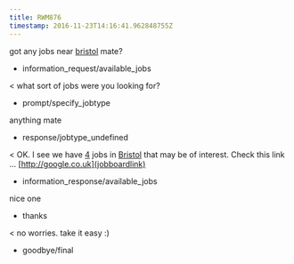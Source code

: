 ```yaml
---
title: RWM876
timestamp: 2016-11-23T14:16:41.962848755Z
---
```


got any jobs near [bristol](city) mate?
* information_request/available_jobs

< what sort of jobs were you looking for?
* prompt/specify_jobtype

anything mate
* response/jobtype_undefined

< OK. I see we have [4](jobcount) jobs in [Bristol](city) that may be of interest. Check this link ... [http://google.co.uk](jobboardlink)
* information_response/available_jobs

nice one
* thanks

< no worries. take it easy :)
* goodbye/final
